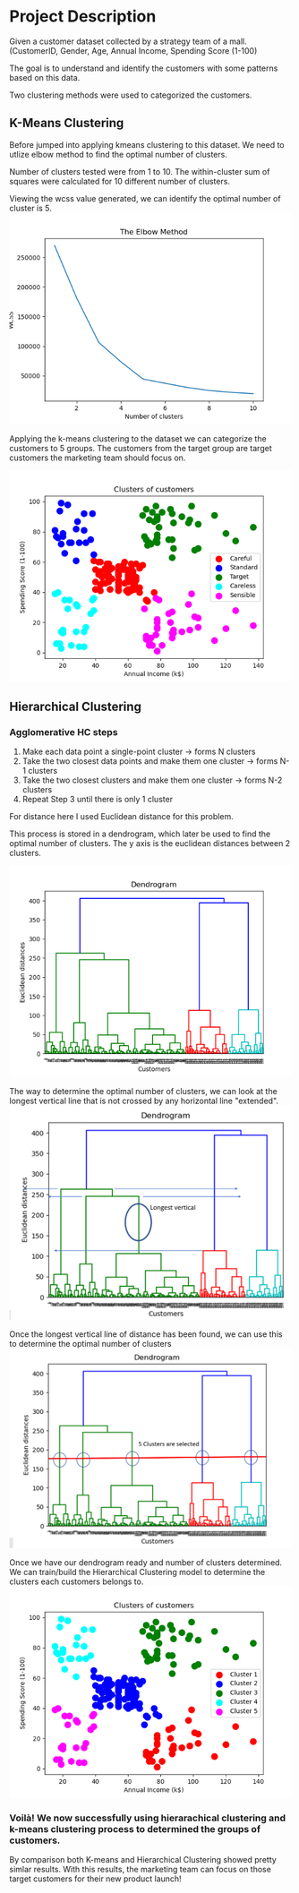 # Project Description

Given a customer dataset collected by a strategy team of a mall. (CustomerID, Gender, Age, Annual Income, Spending Score (1-100)

The goal is to understand and identify the customers with some patterns based on this data. 

Two clustering methods were used to categorized the customers.

## K-Means Clustering
Before jumped into applying kmeans clustering to this dataset. We need to utlize elbow method to find the optimal number of clusters. 

Number of clusters tested were from 1 to 10. The within-cluster sum of squares were calculated for 10 different number of clusters.

Viewing the wcss value generated, we can identify the optimal number of cluster is 5.
![](images/wcss.PNG)

Applying the k-means clustering to the dataset we can categorize the customers to 5 groups. The customers from the target group are target customers the marketing team should focus on.

![](images/k-means.png)

## Hierarchical Clustering

### Agglomerative HC steps
1. Make each data point a single-point cluster -> forms N clusters
2. Take the two closest data points and make them one cluster -> forms N-1 clusters
3. Take the two closest clusters and make them one cluster -> forms N-2 clusters
4. Repeat Step 3 until there is only 1 cluster

For distance here I used Euclidean distance for this problem. 

This process is stored in a dendrogram, which later be used to find the optimal number of clusters. The y axis is the euclidean distances between 2 clusters.

![](images/Dendrogram.png)


The way to determine the optimal number of clusters, we can look at the longest vertical line that is not crossed by any horizontal line "extended".
![](images/threshold_selected.PNG)


Once the longest vertical line of distance has been found, we can use this to determine the optimal number of clusters
![](images/clusters_selected.PNG)

Once we have our dendrogram ready and number of clusters determined. We can train/build the Hierarchical Clustering model to determine the clusters each customers belongs to.
![](images/hc.png)

### Voilà! We now successfully using hierarachical clustering and k-means clustering process to determined the groups of customers.

By comparison both K-means and Hierarchical Clustering showed pretty simlar results. With this results, the marketing team can focus on those target customers for their new product launch!



